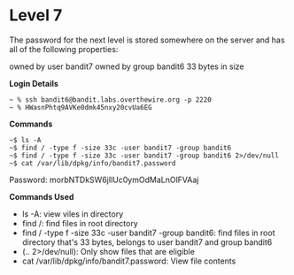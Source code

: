 # Level 7

The password for the next level is stored somewhere on the server and has all of the following properties:

owned by user bandit7
owned by group bandit6
33 bytes in size

**Login Details**
```
~ % ssh bandit6@bandit.labs.overthewire.org -p 2220
~ % HWasnPhtq9AVKe0dmk45nxy20cvUa6EG
```

**Commands**
```
~$ ls -A
~$ find / -type f -size 33c -user bandit7 -group bandit6
~$ find / -type f -size 33c -user bandit7 -group bandit6 2>/dev/null
~$ cat /var/lib/dpkg/info/bandit7.password
```
Password: morbNTDkSW6jIlUc0ymOdMaLnOlFVAaj

**Commands Used**
- ls -A: view viles in directory
- find /: find files in root directory
- find / -type f -size 33c -user bandit7 -group bandit6: find files in root directory that's 33 bytes, belongs to user bandit7 and group bandit6
- (.. 2>/dev/null): Only show files that are eligible
- cat /var/lib/dpkg/info/bandit7.password: View file contents
